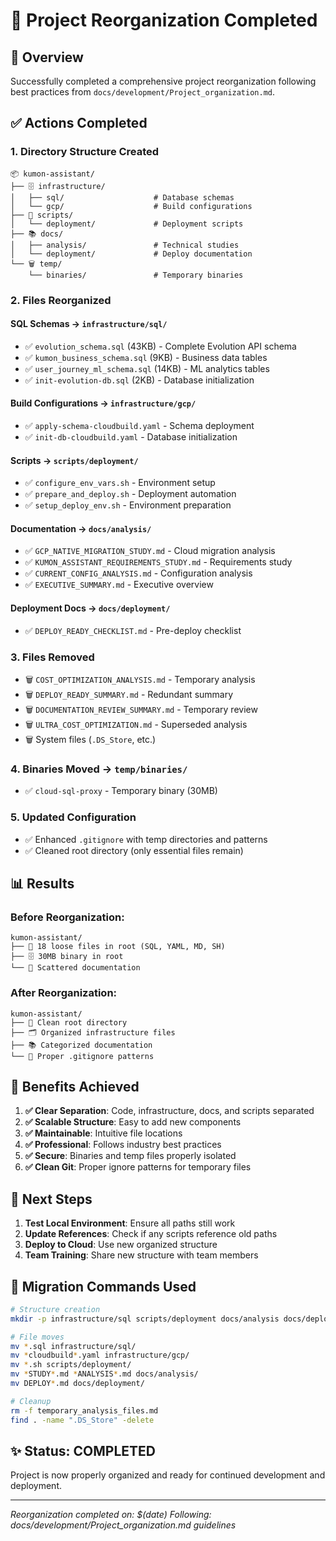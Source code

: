 # 📁 Project Reorganization Completed

## 🎯 **Overview**

Successfully completed a comprehensive project reorganization following best practices from `docs/development/Project_organization.md`.

## ✅ **Actions Completed**

### **1. Directory Structure Created**

```
📦 kumon-assistant/
├── 🗄️ infrastructure/
│   ├── sql/                    # Database schemas
│   └── gcp/                    # Build configurations
├── 🔧 scripts/
│   └── deployment/             # Deployment scripts
├── 📚 docs/
│   ├── analysis/               # Technical studies
│   └── deployment/             # Deploy documentation
└── 🗑️ temp/
    └── binaries/               # Temporary binaries
```

### **2. Files Reorganized**

#### **SQL Schemas → `infrastructure/sql/`**

- ✅ `evolution_schema.sql` (43KB) - Complete Evolution API schema
- ✅ `kumon_business_schema.sql` (9KB) - Business data tables
- ✅ `user_journey_ml_schema.sql` (14KB) - ML analytics tables
- ✅ `init-evolution-db.sql` (2KB) - Database initialization

#### **Build Configurations → `infrastructure/gcp/`**

- ✅ `apply-schema-cloudbuild.yaml` - Schema deployment
- ✅ `init-db-cloudbuild.yaml` - Database initialization

#### **Scripts → `scripts/deployment/`**

- ✅ `configure_env_vars.sh` - Environment setup
- ✅ `prepare_and_deploy.sh` - Deployment automation
- ✅ `setup_deploy_env.sh` - Environment preparation

#### **Documentation → `docs/analysis/`**

- ✅ `GCP_NATIVE_MIGRATION_STUDY.md` - Cloud migration analysis
- ✅ `KUMON_ASSISTANT_REQUIREMENTS_STUDY.md` - Requirements study
- ✅ `CURRENT_CONFIG_ANALYSIS.md` - Configuration analysis
- ✅ `EXECUTIVE_SUMMARY.md` - Executive overview

#### **Deployment Docs → `docs/deployment/`**

- ✅ `DEPLOY_READY_CHECKLIST.md` - Pre-deploy checklist

### **3. Files Removed**

- 🗑️ `COST_OPTIMIZATION_ANALYSIS.md` - Temporary analysis
- 🗑️ `DEPLOY_READY_SUMMARY.md` - Redundant summary
- 🗑️ `DOCUMENTATION_REVIEW_SUMMARY.md` - Temporary review
- 🗑️ `ULTRA_COST_OPTIMIZATION.md` - Superseded analysis
- 🗑️ System files (`.DS_Store`, etc.)

### **4. Binaries Moved → `temp/binaries/`**

- ✅ `cloud-sql-proxy` - Temporary binary (30MB)

### **5. Updated Configuration**

- ✅ Enhanced `.gitignore` with temp directories and patterns
- ✅ Cleaned root directory (only essential files remain)

## 📊 **Results**

### **Before Reorganization:**

```
kumon-assistant/
├── 📄 18 loose files in root (SQL, YAML, MD, SH)
├── 🗄️ 30MB binary in root
└── 🔧 Scattered documentation
```

### **After Reorganization:**

```
kumon-assistant/
├── 📁 Clean root directory
├── 🗂️ Organized infrastructure files
├── 📚 Categorized documentation
└── 🧹 Proper .gitignore patterns
```

## 🚀 **Benefits Achieved**

1. **✅ Clear Separation**: Code, infrastructure, docs, and scripts separated
2. **✅ Scalable Structure**: Easy to add new components
3. **✅ Maintainable**: Intuitive file locations
4. **✅ Professional**: Follows industry best practices
5. **✅ Secure**: Binaries and temp files properly isolated
6. **✅ Clean Git**: Proper ignore patterns for temporary files

## 🔄 **Next Steps**

1. **Test Local Environment**: Ensure all paths still work
2. **Update References**: Check if any scripts reference old paths
3. **Deploy to Cloud**: Use new organized structure
4. **Team Training**: Share new structure with team members

## 📝 **Migration Commands Used**

```bash
# Structure creation
mkdir -p infrastructure/sql scripts/deployment docs/analysis docs/deployment temp/binaries

# File moves
mv *.sql infrastructure/sql/
mv *cloudbuild*.yaml infrastructure/gcp/
mv *.sh scripts/deployment/
mv *STUDY*.md *ANALYSIS*.md docs/analysis/
mv DEPLOY*.md docs/deployment/

# Cleanup
rm -f temporary_analysis_files.md
find . -name ".DS_Store" -delete
```

## ✨ **Status: COMPLETED**

Project is now properly organized and ready for continued development and deployment.

---

_Reorganization completed on: $(date)_
_Following: docs/development/Project_organization.md guidelines_
